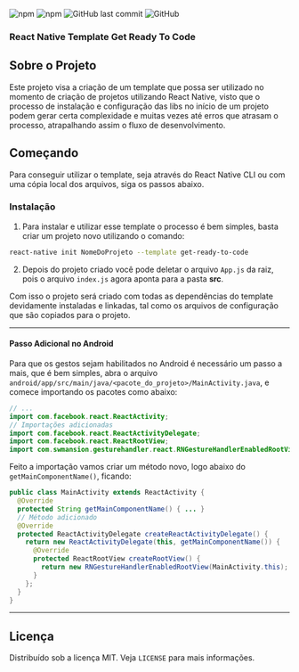 <!-- PROJECT BADGES -->

![npm](https://img.shields.io/npm/v/react-native-template-get-ready-to-code)
![npm](https://img.shields.io/npm/dw/react-native-template-get-ready-to-code)
![GitHub last commit](https://img.shields.io/github/last-commit/sthanleyso/react-native-template-get-ready-to-code)
![GitHub](https://img.shields.io/github/license/sthanleyso/react-native-template-get-ready-to-code)

### React Native Template Get Ready To Code

<!-- ABOUT THE PROJECT -->

## Sobre o Projeto

Este projeto visa a criação de um template que possa ser utilizado no momento de criação de projetos utilizando React Native, visto que o processo de instalação e configuração das libs no início de um projeto podem gerar certa complexidade e muitas vezes até erros que atrasam o processo, atrapalhando assim o fluxo de desenvolvimento.

<!-- GETTING STARTED -->

## Começando

Para conseguir utilizar o template, seja através do React Native CLI ou com uma cópia local dos arquivos, siga os passos abaixo.

### Instalação

1. Para instalar e utilizar esse template o processo é bem simples, basta criar um projeto novo utilizando o comando:

```sh
react-native init NomeDoProjeto --template get-ready-to-code
```

2. Depois do projeto criado você pode deletar o arquivo `App.js` da raiz, pois o arquivo `index.js` agora aponta para a pasta **src**.

Com isso o projeto será criado com todas as dependências do template devidamente instaladas e linkadas, tal como os arquivos de configuração que são copiados para o projeto.

---

#### Passo Adicional no Android

Para que os gestos sejam habilitados no Android é necessário um passo a mais, que é bem simples, abra o arquivo `android/app/src/main/java/<pacote_do_projeto>/MainActivity.java`, e comece importando os pacotes como abaixo:

```java
// ...
import com.facebook.react.ReactActivity;
// Importações adicionadas
import com.facebook.react.ReactActivityDelegate;
import com.facebook.react.ReactRootView;
import com.swmansion.gesturehandler.react.RNGestureHandlerEnabledRootView;
```

Feito a importação vamos criar um método novo, logo abaixo do `getMainComponentName()`, ficando:

```java
public class MainActivity extends ReactActivity {
  @Override
  protected String getMainComponentName() { ... }
  // Método adicionado
  @Override
  protected ReactActivityDelegate createReactActivityDelegate() {
    return new ReactActivityDelegate(this, getMainComponentName()) {
      @Override
      protected ReactRootView createRootView() {
        return new RNGestureHandlerEnabledRootView(MainActivity.this);
      }
    };
  }
}
```

---

<!-- LICENSE -->

## Licença

Distribuído sob a licença MIT. Veja `LICENSE` para mais informações.
